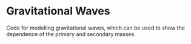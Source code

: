 # Gravitational Waves

Code for modelling gravitational waves, which can be used to show the dependence of the primary and secondary masses.
